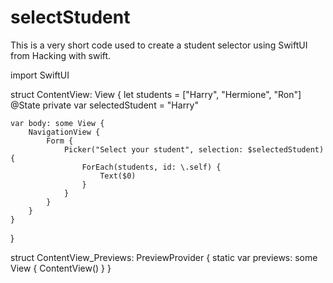 # selectStudent

This is a very short code used to create a student selector using SwiftUI from Hacking with swift. 


import SwiftUI

struct ContentView: View {
    let students = ["Harry", "Hermione", "Ron"]
    @State private var selectedStudent = "Harry"
    
    var body: some View {
        NavigationView {
            Form {
                Picker("Select your student", selection: $selectedStudent) {
                    ForEach(students, id: \.self) {
                        Text($0)
                    }
                }
            }
        }
    }
}

struct ContentView_Previews: PreviewProvider {
    static var previews: some View {
        ContentView()
    }
}
